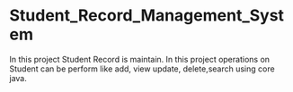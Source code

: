 # Student_Record_Management_System
In this project Student Record is maintain. In this project operations on Student can be perform like add, view update, delete,search using core java.
